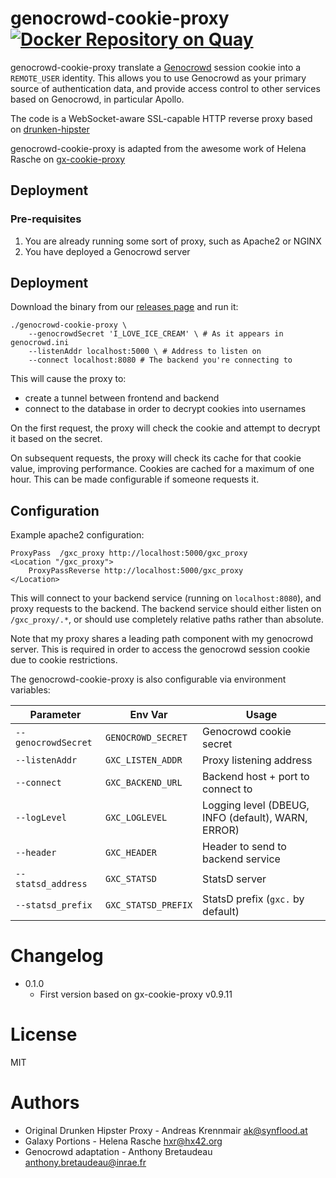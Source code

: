 # genocrowd-cookie-proxy [![Docker Repository on Quay](https://quay.io/repository/annotons/genocrowd-cookie-proxy/status "Docker Repository on Quay")](https://quay.io/repository/annotons/genocrowd-cookie-proxy)

genocrowd-cookie-proxy translate a [Genocrowd](https://githb.com/annotons/genocrowd) session cookie into a
`REMOTE_USER` identity. This allows you to use Genocrowd as your primary source of
authentication data, and provide access control to other services based on
Genocrowd, in particular Apollo.

The code is a WebSocket-aware SSL-capable HTTP reverse proxy based on
[drunken-hipster](https://github.com/joinmytalk/drunken-hipster)

genocrowd-cookie-proxy is adapted from the awesome work of Helena Rasche on [gx-cookie-proxy](https://github.com/hexylena/gx-cookie-proxy)

## Deployment

### Pre-requisites

1. You are already running some sort of proxy, such as Apache2 or NGINX
2. You have deployed a Genocrowd server

## Deployment

Download the binary from our [releases page](https://github.com/annotons/genocrowd-cookie-proxy/releases) and run it:

```console
./genocrowd-cookie-proxy \
	--genocrowdSecret 'I_LOVE_ICE_CREAM' \ # As it appears in genocrowd.ini
	--listenAddr localhost:5000 \ # Address to listen on
	--connect localhost:8080 # The backend you're connecting to
```

This will cause the proxy to:

- create a tunnel between frontend and backend
- connect to the database in order to decrypt cookies into usernames

On the first request, the proxy will check the cookie and attempt to decrypt it
based on the secret.

On subsequent requests, the proxy will check its cache for that cookie value,
improving performance. Cookies are cached for a maximum of one hour. This can
be made configurable if someone requests it.

## Configuration

Example apache2 configuration:

```apache2
ProxyPass  /gxc_proxy http://localhost:5000/gxc_proxy
<Location "/gxc_proxy">
	ProxyPassReverse http://localhost:5000/gxc_proxy
</Location>
```

This will connect to your backend service (running on `localhost:8080`), and
proxy requests to the backend. The backend service should either listen on
`/gxc_proxy/.*`, or should use completely relative paths rather than
absolute.

Note that my proxy shares a leading path component with my genocrowd
server. This is required in order to access the genocrowd session cookie
due to cookie restrictions.

The genocrowd-cookie-proxy is also configurable via environment variables:

Parameter            | Env Var               | Usage
-------------------- | -------------------   | -----------
`--genocrowdSecret`     | `GENOCROWD_SECRET`       | Genocrowd cookie secret
`--listenAddr`       | `GXC_LISTEN_ADDR`     | Proxy listening address
`--connect`          | `GXC_BACKEND_URL`     | Backend host + port to connect to
`--logLevel`         | `GXC_LOGLEVEL`        | Logging level (DBEUG, INFO (default), WARN, ERROR)
`--header`           | `GXC_HEADER`          | Header to send to backend service
`--statsd_address`   | `GXC_STATSD`          | StatsD server
`--statsd_prefix`    | `GXC_STATSD_PREFIX`   | StatsD prefix (`gxc.` by default)

# Changelog

- 0.1.0
  - First version based on gx-cookie-proxy v0.9.11

# License

MIT

# Authors

- Original Drunken Hipster Proxy - Andreas Krennmair <ak@synflood.at>
- Galaxy Portions - Helena Rasche <hxr@hx42.org>
- Genocrowd adaptation - Anthony Bretaudeau <anthony.bretaudeau@inrae.fr>
